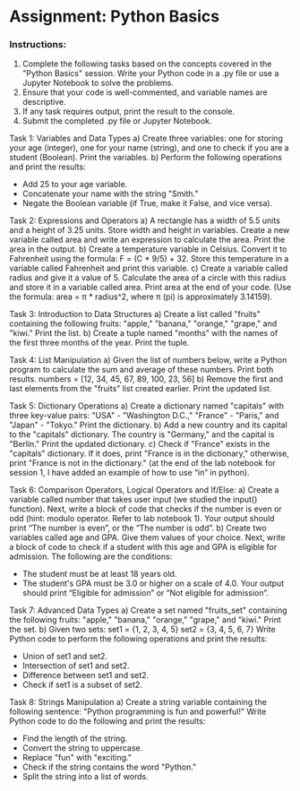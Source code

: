 # Assignment: Python Basics
### Instructions:

1. Complete the following tasks based on the concepts covered in the "Python Basics" session. Write your Python code in a .py file or use a Jupyter Notebook to solve the problems.
2. Ensure that your code is well-commented, and variable names are descriptive.
3. If any task requires output, print the result to the console.
4. Submit the completed .py file or Jupyter Notebook.

Task 1: Variables and Data Types
a) Create three variables: one for storing your age (integer), one for your name (string), and one to check if you are a student (Boolean). Print the variables.
b) Perform the following operations and print the results:
   - Add 25 to your age variable.
   - Concatenate your name with the string "Smith."
   - Negate the Boolean variable (if True, make it False, and vice versa).

Task 2: Expressions and Operators
a) A rectangle has a width of 5.5 units and a height of 3.25 units. Store width and height in variables. Create a new variable called area and write an expression to calculate the area. Print the area in the output. 
b) Create a temperature variable in Celsius. Convert it to Fahrenheit using the formula: F = (C * 9/5) + 32. Store this temperature in a variable called Fahrenheit and print this variable.
c) Create a variable called radius and give it a value of 5. Calculate the area of a circle with this radius and store it in a variable called area. Print area at the end of your code. (Use the formula: area = π * radius^2, where π (pi) is approximately 3.14159). 

Task 3: Introduction to Data Structures
a) Create a list called "fruits" containing the following fruits: "apple," "banana," "orange," "grape," and "kiwi." Print the list.
b) Create a tuple named "months" with the names of the first three months of the year. Print the tuple.



Task 4: List Manipulation
a) Given the list of numbers below, write a Python program to calculate the sum and average of these numbers. Print both results.
   numbers = [12, 34, 45, 67, 89, 100, 23, 56]
b) Remove the first and last elements from the "fruits" list created earlier. Print the updated list.

Task 5: Dictionary Operations
a) Create a dictionary named "capitals" with three key-value pairs: "USA" - "Washington D.C.," "France" - "Paris," and "Japan" - "Tokyo." Print the dictionary.
b) Add a new country and its capital to the "capitals" dictionary. The country is "Germany," and the capital is "Berlin." Print the updated dictionary.
c) Check if "France" exists in the "capitals" dictionary. If it does, print "France is in the dictionary," otherwise, print "France is not in the dictionary." (at the end of the lab notebook for session 1, I have added an example of how to use “in” in python).

Task 6: Comparison Operators, Logical Operators and If/Else:
a) Create a variable called number that takes user input (we studied the input() function). Next, write a block of code that checks if the number is even or odd (hint: modulo operator. Refer to lab notebook 1). 
Your output should print “The number is even”, or the “The number is odd”. 
b) Create two variables called age and GPA. Give them values of your choice. Next, write a block of code to check if a student with this age and GPA is eligible for admission. The following are the conditions:
   - The student must be at least 18 years old.
   - The student's GPA must be 3.0 or higher on a scale of 4.0.
   Your output should print “Eligible for admission” or “Not eligible for admission”.

Task 7: Advanced Data Types
a) Create a set named "fruits_set" containing the following fruits: "apple," "banana," "orange," "grape," and "kiwi." Print the set.
b) Given two sets:
   set1 = {1, 2, 3, 4, 5}
   set2 = {3, 4, 5, 6, 7}
   Write Python code to perform the following operations and print the results:
   - Union of set1 and set2.
   - Intersection of set1 and set2.
   - Difference between set1 and set2.
   - Check if set1 is a subset of set2.

Task 8: Strings Manipulation
a) Create a string variable containing the following sentence:
   "Python programming is fun and powerful!"
   Write Python code to do the following and print the results:
   - Find the length of the string.
   - Convert the string to uppercase.
   - Replace "fun" with "exciting."
   - Check if the string contains the word "Python."
   - Split the string into a list of words.



